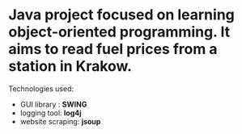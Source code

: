 # Java project focused on learning object-oriented programming. It aims to read fuel prices from a station in Krakow.

Technologies used:
+ GUI library : **SWING**
+ logging tool: **log4j**
+ website scraping: **jsoup**
